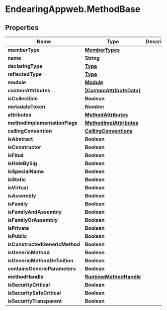 # EndearingAppweb.MethodBase

## Properties
Name | Type | Description | Notes
------------ | ------------- | ------------- | -------------
**memberType** | [**MemberTypes**](MemberTypes.md) |  | [optional] 
**name** | **String** |  | [optional] 
**declaringType** | [**Type**](Type.md) |  | [optional] 
**reflectedType** | [**Type**](Type.md) |  | [optional] 
**module** | [**Module**](Module.md) |  | [optional] 
**customAttributes** | [**[CustomAttributeData]**](CustomAttributeData.md) |  | [optional] 
**isCollectible** | **Boolean** |  | [optional] 
**metadataToken** | **Number** |  | [optional] 
**attributes** | [**MethodAttributes**](MethodAttributes.md) |  | [optional] 
**methodImplementationFlags** | [**MethodImplAttributes**](MethodImplAttributes.md) |  | [optional] 
**callingConvention** | [**CallingConventions**](CallingConventions.md) |  | [optional] 
**isAbstract** | **Boolean** |  | [optional] 
**isConstructor** | **Boolean** |  | [optional] 
**isFinal** | **Boolean** |  | [optional] 
**isHideBySig** | **Boolean** |  | [optional] 
**isSpecialName** | **Boolean** |  | [optional] 
**isStatic** | **Boolean** |  | [optional] 
**isVirtual** | **Boolean** |  | [optional] 
**isAssembly** | **Boolean** |  | [optional] 
**isFamily** | **Boolean** |  | [optional] 
**isFamilyAndAssembly** | **Boolean** |  | [optional] 
**isFamilyOrAssembly** | **Boolean** |  | [optional] 
**isPrivate** | **Boolean** |  | [optional] 
**isPublic** | **Boolean** |  | [optional] 
**isConstructedGenericMethod** | **Boolean** |  | [optional] 
**isGenericMethod** | **Boolean** |  | [optional] 
**isGenericMethodDefinition** | **Boolean** |  | [optional] 
**containsGenericParameters** | **Boolean** |  | [optional] 
**methodHandle** | [**RuntimeMethodHandle**](RuntimeMethodHandle.md) |  | [optional] 
**isSecurityCritical** | **Boolean** |  | [optional] 
**isSecuritySafeCritical** | **Boolean** |  | [optional] 
**isSecurityTransparent** | **Boolean** |  | [optional] 

